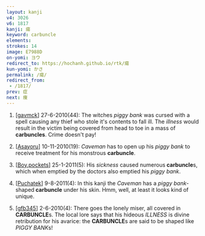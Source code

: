 ```yaml
---
layout: kanji
v4: 3026
v6: 1817
kanji: 瘍
keyword: carbuncle
elements: 
strokes: 14
image: E7988D
on-yomi: ヨウ
redirect_to: https://hochanh.github.io/rtk/瘍
kun-yomi: かさ
permalink: /瘍/
redirect_from:
 - /1817/
prev: 症
next: 痩
---
```


1) [<a href="http://kanji.koohii.com/profile/gavmck">gavmck</a>] 27-6-2010(44): The witches <em>piggy bank</em> was cursed with a spell causing any thief who stole it&#039;s contents to fall ill. The <em>illness</em> would result in the victim being covered from head to toe in a mass of <strong>carbuncles</strong>. Crime doesn&#039;t pay!

2) [<a href="http://kanji.koohii.com/profile/Asayoru">Asayoru</a>] 10-11-2010(19): <em>Caveman</em> has to open up his <em>piggy bank</em> to receive treatment for his monstrous <strong>carbuncle</strong>.

3) [<a href="http://kanji.koohii.com/profile/Boy.pockets">Boy.pockets</a>] 25-1-2011(5): His <em>sickness</em> caused numerous<strong> carbuncle</strong>s, which when emptied by the doctors also emptied his <em>piggy bank</em>.

4) [<a href="http://kanji.koohii.com/profile/Puchatek">Puchatek</a>] 9-8-2011(4): In this kanji the <em>Caveman</em> has a <em>piggy bank</em>-shaped<strong> carbuncle</strong> under his skin. Hmm, well, at least it looks kind of unique.

5) [<a href="http://kanji.koohii.com/profile/gfb345">gfb345</a>] 2-6-2010(4): There goes the lonely miser, all covered in <strong>CARBUNCLE</strong>s. The local lore says that his hideous <em>ILLNESS</em> is divine retribution for his avarice: the <strong>CARBUNCLE</strong>s are said to be shaped like <em>PIGGY BANK</em>s!

